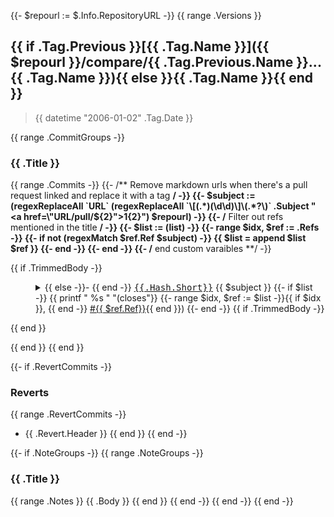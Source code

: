 {{- $repourl := $.Info.RepositoryURL -}}
{{ range .Versions }}
<a name="{{ .Tag.Name }}"></a>

## {{ if .Tag.Previous }}[{{ .Tag.Name }}]({{ $repourl }}/compare/{{ .Tag.Previous.Name }}...{{ .Tag.Name }}){{ else }}{{ .Tag.Name }}{{ end }}

> {{ datetime "2006-01-02" .Tag.Date }}

{{ range .CommitGroups -}}
### {{ .Title }}

{{ range .Commits -}}
  {{- /** Remove markdown urls when there's a pull request linked and replace it with a tag **/ -}}
  {{- $subject := (regexReplaceAll `URL` (regexReplaceAll `\[(.*)(\d\d)\]\(.*?\)` .Subject "<a href=\"URL/pull/${2}\">${1}${2}</a>") $repourl) -}}
  {{- /** Filter out refs mentioned in the title **/ -}}
  {{- $list := (list) -}}
  {{- range $idx, $ref := .Refs -}}
    {{- if not (regexMatch $ref.Ref $subject) -}}
      {{ $list = append $list $ref }}
    {{- end -}}
  {{- end -}}
  {{- /** end custom varaibles **/ -}}

{{ if .TrimmedBody -}}<dl><dd><details><summary>{{ else -}}- {{ end -}}
  <a href="{{$repourl}}/commit/{{.Hash.Long}}"><tt>{{.Hash.Short}}</tt></a> {{ $subject }}
  {{- if $list -}}
    {{ printf " %s " "(closes"}}
    {{- range $idx, $ref := $list -}}{{ if $idx }}, {{ end -}}
    <a href="{{ $repourl }}/issues/{{ $ref.Ref}}"> #{{ $ref.Ref}}</a>{{ end }})
  {{- end -}}
{{ if .TrimmedBody -}}</summary>{{ printf "\n\n%s\n\n" .TrimmedBody }}</details></dd></dl>{{ end }}

{{ end }}
{{ end }}

{{- if .RevertCommits -}}
### Reverts

{{ range .RevertCommits -}}
* {{ .Revert.Header }}
{{ end }}
{{ end -}}

{{- if .NoteGroups -}}
{{ range .NoteGroups -}}
### {{ .Title }}

{{ range .Notes }}
{{ .Body }}
{{ end }}
{{ end -}}
{{ end -}}
{{ end -}}
